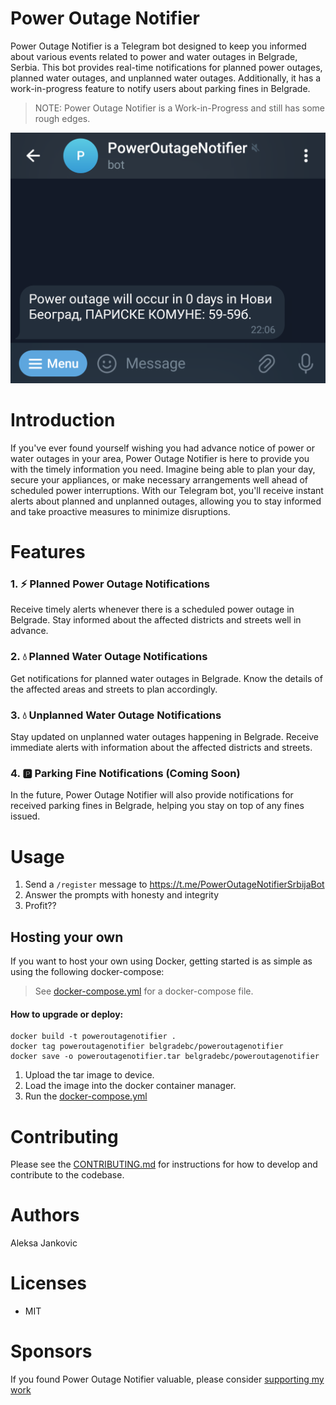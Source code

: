 

# Power Outage Notifier

Power Outage Notifier is a Telegram bot designed to keep you informed about various events related to power and water outages in Belgrade, Serbia. This bot provides real-time notifications for planned power outages, planned water outages, and unplanned water outages. Additionally, it has a work-in-progress feature to notify users about parking fines in Belgrade.

> NOTE: Power Outage Notifier is a Work-in-Progress and still has some rough edges.

<img src="./docs/Screenshot-Telegram-small.png" alt="Alt text" width="auto" max-height="500" />

# Introduction

If you've ever found yourself wishing you had advance notice of power or water outages in your area, Power Outage Notifier is here to provide you with the timely information you need. Imagine being able to plan your day, secure your appliances, or make necessary arrangements well ahead of scheduled power interruptions. With our Telegram bot, you'll receive instant alerts about planned and unplanned outages, allowing you to stay informed and take proactive measures to minimize disruptions.

# Features
### 1. ⚡ Planned Power Outage Notifications
Receive timely alerts whenever there is a scheduled power outage in Belgrade. Stay informed about the affected districts and streets well in advance.

### 2. 💧 Planned Water Outage Notifications
Get notifications for planned water outages in Belgrade. Know the details of the affected areas and streets to plan accordingly.

### 3. 💧 Unplanned Water Outage Notifications
Stay updated on unplanned water outages happening in Belgrade. Receive immediate alerts with information about the affected districts and streets.

### 4. 🅿️ Parking Fine Notifications (Coming Soon)
In the future, Power Outage Notifier will also provide notifications for received parking fines in Belgrade, helping you stay on top of any fines issued.

# Usage

1. Send a `/register` message to https://t.me/PowerOutageNotifierSrbijaBot
2. Answer the prompts with honesty and integrity
3. Profit??

## Hosting your own

If you want to host your own using Docker, getting started is as simple as using the following docker-compose:

> See [docker-compose.yml](./docker-compose.yml) for a docker-compose file.

#### How to upgrade or deploy:
```
docker build -t poweroutagenotifier .
docker tag poweroutagenotifier belgradebc/poweroutagenotifier
docker save -o poweroutagenotifier.tar belgradebc/poweroutagenotifier
```

1. Upload the tar image to device.
2. Load the image into the docker container manager.
3. Run the [docker-compose.yml](./docker-compose.yml)

# Contributing

Please see the [CONTRIBUTING.md](CONTRIBUTING.md) for instructions for how to develop and contribute to the codebase.

# Authors

Aleksa Jankovic

# Licenses

- MIT

# Sponsors

If you found Power Outage Notifier valuable, please consider [supporting my work](https://github.com/sponsors/ak800i/)
